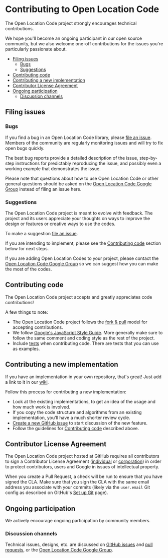 # Contributing to Open Location Code

The Open Location Code project strongly encourages technical contributions.

We hope you'll become an ongoing participant in our open source community, but we also welcome one-off contributions for the issues you're particularly passionate about.

- [Filing issues](#filing-issues)
  * [Bugs](#bugs)
  * [Suggestions](#suggestions)
- [Contributing code](#contributing-code)
- [Contributing a new implementation](#contributing-a-new-implementation)
- [Contributor License Agreement](#contributor-license-agreement)
- [Ongoing participation](#ongoing-participation)
  * [Discussion channels](#discussion-channels)

## Filing issues

### Bugs

If you find a bug in an Open Location Code library, please [file an issue](https://github.com/google/open-location-code/issues/new).  Members of the community are regularly monitoring issues and will try to fix open bugs quickly.

The best bug reports provide a detailed description of the issue, step-by-step instructions for predictably reproducing the issue, and possibly even a working example that demonstrates the issue.

Please note that questions about how to use Open Location Code or other general questions should be asked on the [Open Location Code Google Group](https://groups.google.com/forum/#!forum/open-location-code)<!-- Uncomment if this becomes sensible --><!-- or [Stack Overflow under the Open Location Code tag](http://stackoverflow.com/questions/tagged/open-location-code) -->
instead of filing an issue here.

### Suggestions

The Open Location Code project is meant to evolve with feedback.  The project and its users appreciate your thoughts on ways to improve the design or features or creative ways to use the codes.

To make a suggestion [file an issue](https://github.com/google/open-location-code/issues/new).

If you are intending to implement, please see the [Contributing code](#contributing-code) section below for next steps.

If you are adding Open Location Codes to your project, please contact the [Open Location Code Google Group](https://groups.google.com/forum/#!forum/open-location-code) so we can suggest how you can make the most of the codes.

## Contributing code

The Open Location Code project accepts and greatly appreciates code contributions!

A few things to note:

* The Open Location Code project follows the [fork & pull](https://help.github.com/articles/using-pull-requests/#fork--pull) model for accepting contributions.
* We follow [Google's JavaScript Style Guide](https://google.github.io/styleguide/jsguide.html).  More generally make sure to follow the same comment and coding style as the rest of the project.
* Include [tests](TESTING.md) when contributing code.  There are tests that you can use as examples.

## Contributing a new implementation

If you have an implementation in your own repository, that's great! Just add a link to it in our [wiki](https://github.com/google/open-location-code/wiki/Other-Implementations).

Follow this process for contributing a new implementation:

* Look at the existing implementations, to get an idea of the usage and how much work is involved.
* If you copy the code structure and algorithms from an existing implementation, you'll have a much shorter review cycle.
* [Create a new GitHub issue](https://github.com/google/open-location-code/issues/new) to start discussion of the new feature.
* Follow the guidelines for [Contributing code](#contributing-code) described above.

## Contributor License Agreement

The Open Location Code project hosted at GitHub requires all contributors to sign a Contributor License Agreement ([individual](https://developers.google.com/open-source/cla/individual) or [corporation](https://developers.google.com/open-source/cla/corporate)) in order to protect contributors, users and Google in issues of intellectual property.

When you create a Pull Request, a check will be run to ensure that you have signed the CLA.  Make sure that you sign the CLA with the same email address you associate with your commits (likely via the `user.email` Git config as described on GitHub's [Set up Git](https://help.github.com/articles/set-up-git/) page).

## Ongoing participation

We actively encourage ongoing participation by community members.

### Discussion channels

Technical issues, designs, etc. are discussed on [GitHub issues](https://github.com/google/open-location-code/issues) and [pull requests](https://github.com/google/open-location-code/pulls),
or the [Open Location Code Google Group](https://groups.google.com/forum/#!forum/open-location-code)<!-- Uncomment if this becomes sensible --><!-- and [Stack Overflow under the Open Location Code tag](http://stackoverflow.com/questions/tagged/open-location-code) -->.

